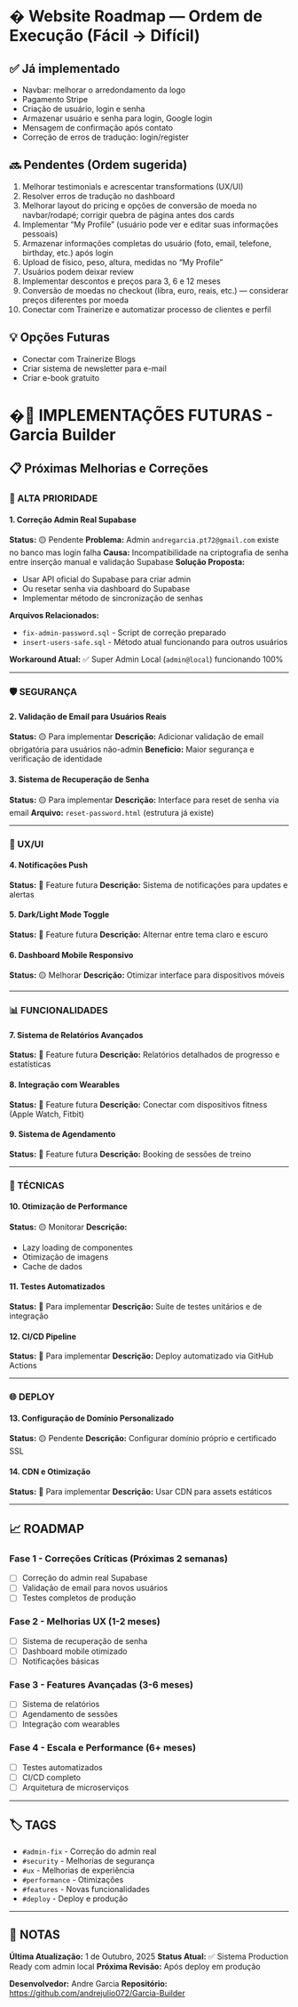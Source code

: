 # � Website Roadmap — Ordem de Execução (Fácil → Difícil)

## ✅ Já implementado
- Navbar: melhorar o arredondamento da logo
- Pagamento Stripe
- Criação de usuário, login e senha
- Armazenar usuário e senha para login, Google login
- Mensagem de confirmação após contato
- Correção de erros de tradução: login/register

## 🔜 Pendentes (Ordem sugerida)
1. Melhorar testimonials e acrescentar transformations (UX/UI)
2. Resolver erros de tradução no dashboard
3. Melhorar layout do pricing e opções de conversão de moeda no navbar/rodapé; corrigir quebra de página antes dos cards
4. Implementar “My Profile” (usuário pode ver e editar suas informações pessoais)
5. Armazenar informações completas do usuário (foto, email, telefone, birthday, etc.) após login
6. Upload de físico, peso, altura, medidas no “My Profile”
7. Usuários podem deixar review
8. Implementar descontos e preços para 3, 6 e 12 meses
9. Conversão de moedas no checkout (libra, euro, reais, etc.) — considerar preços diferentes por moeda
10. Conectar com Trainerize e automatizar processo de clientes e perfil

## 💡 Opções Futuras
- Conectar com Trainerize Blogs
- Criar sistema de newsletter para e-mail
- Criar e-book gratuito
# �🚧 IMPLEMENTAÇÕES FUTURAS - Garcia Builder

## 📋 Próximas Melhorias e Correções

### 🔧 ALTA PRIORIDADE

#### 1. **Correção Admin Real Supabase**
**Status:** 🟡 Pendente
**Problema:** Admin `andregarcia.pt72@gmail.com` existe no banco mas login falha
**Causa:** Incompatibilidade na criptografia de senha entre inserção manual e validação Supabase
**Solução Proposta:**
- Usar API oficial do Supabase para criar admin
- Ou resetar senha via dashboard do Supabase
- Implementar método de sincronização de senhas

**Arquivos Relacionados:**
- `fix-admin-password.sql` - Script de correção preparado
- `insert-users-safe.sql` - Método atual funcionando para outros usuários

**Workaround Atual:** ✅ Super Admin Local (`admin@local`) funcionando 100%

---

### 🛡️ SEGURANÇA

#### 2. **Validação de Email para Usuários Reais**
**Status:** 🟡 Para implementar
**Descrição:** Adicionar validação de email obrigatória para usuários não-admin
**Benefício:** Maior segurança e verificação de identidade

#### 3. **Sistema de Recuperação de Senha**
**Status:** 🟡 Para implementar
**Descrição:** Interface para reset de senha via email
**Arquivo:** `reset-password.html` (estrutura já existe)

---

### 🎨 UX/UI

#### 4. **Notificações Push**
**Status:** 🔵 Feature futura
**Descrição:** Sistema de notificações para updates e alertas

#### 5. **Dark/Light Mode Toggle**
**Status:** 🔵 Feature futura
**Descrição:** Alternar entre tema claro e escuro

#### 6. **Dashboard Mobile Responsivo**
**Status:** 🟡 Melhorar
**Descrição:** Otimizar interface para dispositivos móveis

---

### 📊 FUNCIONALIDADES

#### 7. **Sistema de Relatórios Avançados**
**Status:** 🔵 Feature futura
**Descrição:** Relatórios detalhados de progresso e estatísticas

#### 8. **Integração com Wearables**
**Status:** 🔵 Feature futura
**Descrição:** Conectar com dispositivos fitness (Apple Watch, Fitbit)

#### 9. **Sistema de Agendamento**
**Status:** 🔵 Feature futura
**Descrição:** Booking de sessões de treino

---

### 🔧 TÉCNICAS

#### 10. **Otimização de Performance**
**Status:** 🟡 Monitorar
**Descrição:**
- Lazy loading de componentes
- Otimização de imagens
- Cache de dados

#### 11. **Testes Automatizados**
**Status:** 🔵 Para implementar
**Descrição:** Suite de testes unitários e de integração

#### 12. **CI/CD Pipeline**
**Status:** 🔵 Para implementar
**Descrição:** Deploy automatizado via GitHub Actions

---

### 🌐 DEPLOY

#### 13. **Configuração de Domínio Personalizado**
**Status:** 🟡 Pendente
**Descrição:** Configurar domínio próprio e certificado SSL

#### 14. **CDN e Otimização**
**Status:** 🔵 Para implementar
**Descrição:** Usar CDN para assets estáticos

---

## 📈 ROADMAP

### **Fase 1 - Correções Críticas** (Próximas 2 semanas)
- [ ] Correção do admin real Supabase
- [ ] Validação de email para novos usuários
- [ ] Testes completos de produção

### **Fase 2 - Melhorias UX** (1-2 meses)
- [ ] Sistema de recuperação de senha
- [ ] Dashboard mobile otimizado
- [ ] Notificações básicas

### **Fase 3 - Features Avançadas** (3-6 meses)
- [ ] Sistema de relatórios
- [ ] Agendamento de sessões
- [ ] Integração com wearables

### **Fase 4 - Escala e Performance** (6+ meses)
- [ ] Testes automatizados
- [ ] CI/CD completo
- [ ] Arquitetura de microserviços

---

## 🏷️ TAGS

- `#admin-fix` - Correção do admin real
- `#security` - Melhorias de segurança
- `#ux` - Melhorias de experiência
- `#performance` - Otimizações
- `#features` - Novas funcionalidades
- `#deploy` - Deploy e produção

---

## 📝 NOTAS

**Última Atualização:** 1 de Outubro, 2025
**Status Atual:** ✅ Sistema Production Ready com admin local
**Próxima Revisão:** Após deploy em produção

**Desenvolvedor:** Andre Garcia
**Repositório:** https://github.com/andrejulio072/Garcia-Builder

